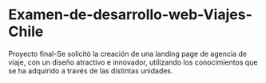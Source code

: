 # Examen-de-desarrollo-web-Viajes-Chile
Proyecto final-Se solicitó la creación de una landing page de agencia de viaje, con un diseño atractivo
e innovador, utilizando los conocimientos que se ha adquirido a través de las distintas
unidades.
